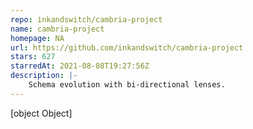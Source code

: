 ```yaml
---
repo: inkandswitch/cambria-project
name: cambria-project
homepage: NA
url: https://github.com/inkandswitch/cambria-project
stars: 627
starredAt: 2021-08-08T19:27:56Z
description: |-
    Schema evolution with bi-directional lenses.
---
```


[object Object]
